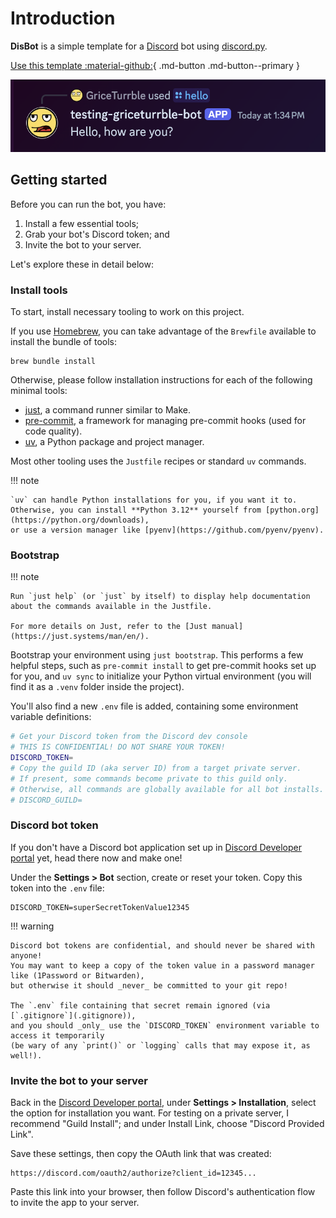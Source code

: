 # Introduction

**DisBot** is a simple template for a [Discord](https://discord.com/) bot
using [discord.py](https://discordpy.readthedocs.io/en/stable/).

[Use this template :material-github:](https://github.com/new?template_name=disbot&template_owner=GriceTurrble){ .md-button .md-button--primary }

![The test bot responding to /hello command](imgs/example-disbot-hello.png)

## Getting started

Before you can run the bot, you have:

1. Install a few essential tools;
2. Grab your bot's Discord token; and
3. Invite the bot to your server.

Let's explore these in detail below:

### Install tools

To start, install necessary tooling to work on this project.

If you use [Homebrew](https://brew.sh/),
you can take advantage of the `Brewfile` available
to install the bundle of tools:

```shell
brew bundle install
```

Otherwise, please follow installation instructions for each of the following minimal tools:

- [just](https://just.systems/), a command runner similar to Make.
- [pre-commit](https://pre-commit.com/), a framework for managing pre-commit hooks (used for code quality).
- [uv](https://docs.astral.sh/uv/), a Python package and project manager.

Most other tooling uses the `Justfile` recipes or standard `uv` commands.

!!! note

    `uv` can handle Python installations for you, if you want it to.
    Otherwise, you can install **Python 3.12** yourself from [python.org](https://python.org/downloads),
    or use a version manager like [pyenv](https://github.com/pyenv/pyenv).

### Bootstrap

!!! note

    Run `just help` (or `just` by itself) to display help documentation about the commands available in the Justfile.

    For more details on Just, refer to the [Just manual](https://just.systems/man/en/).

Bootstrap your environment using `just bootstrap`.
This performs a few helpful steps, such as `pre-commit install` to get pre-commit hooks set up for you,
and `uv sync` to initialize your Python virtual environment
(you will find it as a `.venv` folder inside the project).

You'll also find a new `.env` file is added,
containing some environment variable definitions:

```sh
# Get your Discord token from the Discord dev console
# THIS IS CONFIDENTIAL! DO NOT SHARE YOUR TOKEN!
DISCORD_TOKEN=
# Copy the guild ID (aka server ID) from a target private server.
# If present, some commands become private to this guild only.
# Otherwise, all commands are globally available for all bot installs.
# DISCORD_GUILD=
```

### Discord bot token

If you don't have a Discord bot application set up in
[Discord Developer portal](https://discord.com/developers/applications) yet,
head there now and make one!

Under the **Settings > Bot** section, create or reset your token. Copy this token into the `.env` file:

```
DISCORD_TOKEN=superSecretTokenValue12345
```

!!! warning

    Discord bot tokens are confidential, and should never be shared with anyone!
    You may want to keep a copy of the token value in a password manager like (1Password or Bitwarden),
    but otherwise it should _never_ be committed to your git repo!

    The `.env` file containing that secret remain ignored (via [`.gitignore`](.gitignore)),
    and you should _only_ use the `DISCORD_TOKEN` environment variable to access it temporarily
    (be wary of any `print()` or `logging` calls that may expose it, as well!).

### Invite the bot to your server

Back in the [Discord Developer portal](https://discord.com/developers/applications),
under **Settings > Installation**, select the option for installation you want.
For testing on a private server, I recommend "Guild Install";
and under Install Link, choose "Discord Provided Link".

Save these settings, then copy the OAuth link that was created:

```
https://discord.com/oauth2/authorize?client_id=12345...
```

Paste this link into your browser, then follow Discord's authentication flow to invite the app to your server.
